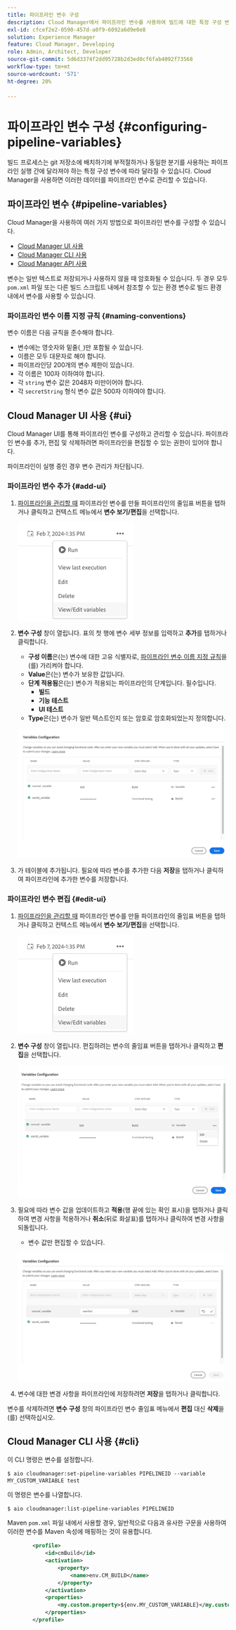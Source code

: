 ```yaml
---
title: 파이프라인 변수 구성
description: Cloud Manager에서 파이프라인 변수를 사용하여 빌드에 대한 특정 구성 변수를 관리하는 방법을 알아봅니다.
exl-id: cfcef2e2-0590-457d-a0f9-6092a6d9e0e8
solution: Experience Manager
feature: Cloud Manager, Developing
role: Admin, Architect, Developer
source-git-commit: 5d6d3374f2dd95728b2d3ed0cf6fab4092f73568
workflow-type: tm+mt
source-wordcount: '571'
ht-degree: 20%

---
```


# 파이프라인 변수 구성 {#configuring-pipeline-variables}

빌드 프로세스는 git 저장소에 배치하기에 부적절하거나 동일한 분기를 사용하는 파이프라인 실행 간에 달라져야 하는 특정 구성 변수에 따라 달라질 수 있습니다. Cloud Manager을 사용하면 이러한 데이터를 파이프라인 변수로 관리할 수 있습니다.

## 파이프라인 변수 {#pipeline-variables}

Cloud Manager을 사용하여 여러 가지 방법으로 파이프라인 변수를 구성할 수 있습니다.

* [Cloud Manager UI 사용](#ui)
* [Cloud Manager CLI 사용](#cli)
* [Cloud Manager API 사용](https://developer.adobe.com/experience-cloud/cloud-manager/reference/api/#tag/Variables/operation/getPipelineVariables)

변수는 일반 텍스트로 저장되거나 사용하지 않을 때 암호화될 수 있습니다. 두 경우 모두 `pom.xml` 파일 또는 다른 빌드 스크립트 내에서 참조할 수 있는 환경 변수로 빌드 환경 내에서 변수를 사용할 수 있습니다.

### 파이프라인 변수 이름 지정 규칙 {#naming-conventions}

변수 이름은 다음 규칙을 준수해야 합니다.

* 변수에는 영숫자와 밑줄(`_`)만 포함될 수 있습니다.
* 이름은 모두 대문자로 해야 합니다.
* 파이프라인당 200개의 변수 제한이 있습니다.
* 각 이름은 100자 이하여야 합니다.
* 각 `string` 변수 값은 2048자 미만이어야 합니다.
* 각 `secretString` 형식 변수 값은 500자 이하여야 합니다.

## Cloud Manager UI 사용 {#ui}

Cloud Manager UI를 통해 파이프라인 변수를 구성하고 관리할 수 있습니다. 파이프라인 변수를 추가, 편집 및 삭제하려면 파이프라인을 편집할 수 있는 권한이 있어야 합니다.

파이프라인이 실행 중인 경우 변수 관리가 차단됩니다.

### 파이프라인 변수 추가 {#add-ui}

1. [파이프라인을 관리할 때](/help/implementing/cloud-manager/configuring-pipelines/managing-pipelines.md) 파이프라인 변수를 만들 파이프라인의 줄임표 버튼을 탭하거나 클릭하고 컨텍스트 메뉴에서 **변수 보기/편집**&#x200B;을 선택합니다.

   ![파이프라인 변수 보기/편집](/help/implementing/cloud-manager/assets/pipeline-variables-view-edit.png)

1. **변수 구성** 창이 열립니다. 표의 첫 행에 변수 세부 정보를 입력하고 **추가**&#x200B;를 탭하거나 클릭합니다.

   * **구성 이름**&#x200B;은(는) 변수에 대한 고유 식별자로, [파이프라인 변수 이름 지정 규칙](#naming-conventions)을(를) 가리켜야 합니다.
   * **Value**&#x200B;은(는) 변수가 보유한 값입니다.
   * **단계 적용됨**&#x200B;은(는) 변수가 적용되는 파이프라인의 단계입니다. 필수입니다.
      * **빌드**
      * **기능 테스트**
      * **UI 테스트**
   * **Type**&#x200B;은(는) 변수가 일반 텍스트인지 또는 암호로 암호화되었는지 정의합니다.

   ![변수 추가](/help/implementing/cloud-manager/assets/pipeline-variables-add-variable.png)

1. 가 테이블에 추가됩니다. 필요에 따라 변수를 추가한 다음 **저장**&#x200B;을 탭하거나 클릭하여 파이프라인에 추가한 변수를 저장합니다.

### 파이프라인 변수 편집 {#edit-ui}

1. [파이프라인을 관리할 때](/help/implementing/cloud-manager/configuring-pipelines/managing-pipelines.md) 파이프라인 변수를 만들 파이프라인의 줄임표 버튼을 탭하거나 클릭하고 컨텍스트 메뉴에서 **변수 보기/편집**&#x200B;을 선택합니다.

   ![파이프라인 변수 보기/편집](/help/implementing/cloud-manager/assets/pipeline-variables-view-edit.png)

1. **변수 구성** 창이 열립니다. 편집하려는 변수의 줄임표 버튼을 탭하거나 클릭하고 **편집**&#x200B;을 선택합니다.

   ![변수 편집](/help/implementing/cloud-manager/assets/pipeline-variables-edit.png)

1. 필요에 따라 변수 값을 업데이트하고 **적용**(행 끝에 있는 확인 표시)을 탭하거나 클릭하여 변경 사항을 적용하거나 **취소**(뒤로 화살표)를 탭하거나 클릭하여 변경 사항을 되돌립니다.

   * 변수 값만 편집할 수 있습니다.

   ![변수 편집](/help/implementing/cloud-manager/assets/pipeline-variables-edit-save.png)

1. 변수에 대한 변경 사항을 파이프라인에 저장하려면 **저장**&#x200B;을 탭하거나 클릭합니다.

변수를 삭제하려면 **변수 구성** 창의 파이프라인 변수 줄임표 메뉴에서 **편집** 대신 **삭제**&#x200B;을(를) 선택하십시오.

## Cloud Manager CLI 사용 {#cli}

이 CLI 명령은 변수를 설정합니다.

```shell
$ aio cloudmanager:set-pipeline-variables PIPELINEID --variable MY_CUSTOM_VARIABLE test
```

이 명령은 변수를 나열합니다.

```shell
$ aio cloudmanager:list-pipeline-variables PIPELINEID
```

Maven `pom.xml` 파일 내에서 사용할 경우, 일반적으로 다음과 유사한 구문을 사용하여 이러한 변수를 Maven 속성에 매핑하는 것이 유용합니다.

```xml
        <profile>
            <id>cmBuild</id>
            <activation>
                <property>
                    <name>env.CM_BUILD</name>
                </property>
            </activation>
            <properties>
                <my.custom.property>${env.MY_CUSTOM_VARIABLE}</my.custom.property> 
            </properties>
        </profile>
```
